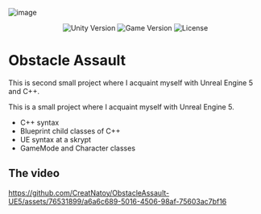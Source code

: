 ![image](https://github.com/CreatNatoy/WarehouseWreckage-UE5/assets/76531899/8dcf2c7a-a657-4c3f-88a6-55a9c029c328)

<p align="center">
    <img src="https://img.shields.io/badge/Engine-5.1.1-blueviolet" alt="Unity Version">
    <img src="https://img.shields.io/badge/Version-0.1-blue" alt="Game Version">
    <img src="https://img.shields.io/badge/License-None-success" alt="License">
</p>

# Obstacle Assault 
This is second small project where I acquaint myself with Unreal Engine 5 and C++. 

This is a small project where I acquaint myself with Unreal Engine 5. 
* C++ syntax
* Blueprint child classes of C++
* UE syntax at a skrypt
* GameMode and Character classes

## The video
https://github.com/CreatNatoy/ObstacleAssault-UE5/assets/76531899/a6a6c689-5016-4506-98af-75603ac7bf16

